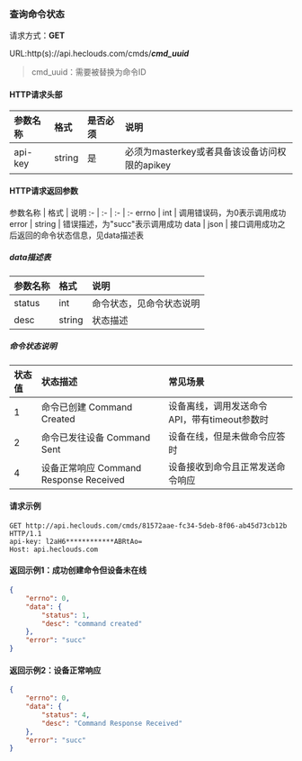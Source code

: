 ### 查询命令状态
请求方式：**GET**

URL:http(s)://api.heclouds.com/cmds/**_cmd_uuid_**
> cmd_uuid：需要被替换为命令ID

#### HTTP请求头部
参数名称 | 格式 | 是否必须 | 说明
:- | :- | :- | :- 
api-key | string | 是 | 必须为masterkey或者具备该设备访问权限的apikey

#### HTTP请求返回参数
参数名称 | 格式 | 说明
:- | :- | :- | :- 
errno | int | 调用错误码，为0表示调用成功
error | string | 错误描述，为"succ"表示调用成功
data | json | 接口调用成功之后返回的命令状态信息，见data描述表

##### data描述表
参数名称 | 格式 | 说明
:- | :- | :-
status | int | 命令状态，见命令状态说明
desc| string | 状态描述

##### 命令状态说明
状态值 | 状态描述 | 常见场景
:- | :- | :-
1 |命令已创建 Command Created | 设备离线，调用发送命令API，带有timeout参数时
2|命令已发往设备 Command Sent | 设备在线，但是未做命令应答时
4|设备正常响应 Command Response Received| 设备接收到命令且正常发送命令响应


#### 请求示例

```text
GET http://api.heclouds.com/cmds/81572aae-fc34-5deb-8f06-ab45d73cb12b HTTP/1.1
api-key: l2aH6************ABRtAo=
Host: api.heclouds.com

```

#### 返回示例1：成功创建命令但设备未在线
```json
{
	"errno": 0,
	"data": {
		"status": 1,
		"desc": "command created"
	},
	"error": "succ"
}
```

#### 返回示例2：设备正常响应
```json
{
	"errno": 0,
	"data": {
		"status": 4,
		"desc": "Command Response Received"
	},
	"error": "succ"
}
```